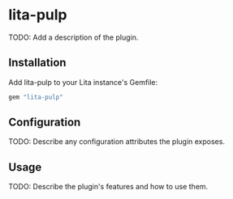 # lita-pulp

TODO: Add a description of the plugin.

## Installation

Add lita-pulp to your Lita instance's Gemfile:

``` ruby
gem "lita-pulp"
```

## Configuration

TODO: Describe any configuration attributes the plugin exposes.

## Usage

TODO: Describe the plugin's features and how to use them.
